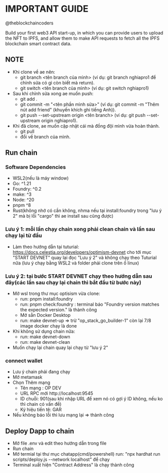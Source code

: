 # IMPORTANT GUIDE

@theblockchaincoders

Build your first web3 API start-up, in which you can provide users to upload the NFT to IPFS, and allow them to make API requests to fetch all the IPFS blockchain smart contract data.

## NOTE 
- Khi clone về ae nên:
  + git branch <tên branch của mình> (ví dụ: git branch nghiapro1 để chỉnh sửa có gì còn biết mà return).
  + git switch <tên branch của mình> (ví dụ: git switch nghiapro1)
- Sau khi chỉnh sửa xong ae muốn push:
  + git add .
  + git commit -m "<tên phần mình sửa>" (ví dụ: git commit -m "Thêm nút add friend" (khuyến khích ghi tiếng Anh)).
  + git push --set-upstream origin <tên branch> (ví dụ: git push --set-upstream origin nghiapro1).
- Khi đã clone, ae muốn cập nhật cái mà đồng đội mình vừa hoàn thành.
  + git pull
  + đổi về branch của mình.

## Run chain 
### Software Dependencies  
  - WSL2(nếu là máy window)
  - Go: ^1.21
  - Foundry: ^0.2
  - make: ^3
  - Node: ^20
  - pnpm ^8
  - Rust(không nhớ có cần không, nhma nếu tại install:foundry trong "lưu ý 2" mà bị lỗi "cargo" thì ae install sau cũng được)
### Lưu ý 1: mỗi lần chạy chain xong phải clean chain và lần sau chạy lại từ đầu
  - Làm theo hướng dẫn tại tuturial: https://docs.celestia.org/developers/optimism-devnet cho tới mục "START DEVNET" quay lại đọc "Lưu ý 2" và không chạy theo Tuturial nữa  (lưu ý chạy bằng WSL2 và folder phải clone trên ổ linux)

### Lưu ý 2: tại bước START DEVNET chạy theo hướng dẫn sau đây(các lần sau chạy lại chain thì bắt đầu từ bước này)
  - Mở wsl trong thư mục optisism vừa clone:
    + run: pnpm install:foundry
    + run: pnpm check:foundry : terminal báo "Foundry version matches the expected version." là thành công
    + Mở sẵn Docker Desktop
    + run: make devnet-up => trừ "op_stack_go_builder-1" còn lại 7/8 image docker chạy là done
  - Khi không sử dụng chain nữa:
    + run: make devnet-down
    + run: make devnet-clean
  - Muốn chạy lại chain quay lại chạy từ "lưu ý 2"
  
  ### connect wallet
  - Lưu ý chain phải đang chạy
  - Mở metamask
  - Chọn Thêm mạng
    + Tên mạng : OP DEV
    + URL RPC mới http://localhost:9545
    + ID chuỗi: 901(sau khi nhập URL để xem nó có gợi ý ID không, nếu ko thì chain có vấn đề)
    + Ký hiệu tiền tệ: GAR
  - Nếu không báo lỗi thì lưu mạng lại => thành công


## Deploy Dapp to chain
  - Mở file .env và edit theo hướng dẫn trong file
  - Run chain
  - Mở termial tại thư mục chatapp(cmd/powershell) run: "npx hardhat run scripts/deploy.js --network localhost" để chạy
  - Terminal xuất hiện "Contract Address" là chạy thành công

